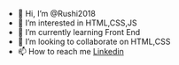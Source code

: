 - 👋 Hi, I’m @Rushi2018
- 👀 I’m interested in HTML,CSS,JS
- 🌱 I’m currently learning Front End
- 💞️ I’m looking to collaborate on HTML,CSS
- 📫 How to reach me <a href="https://www.linkedin.com/in/rushi-divate-434708200/">Linkedin</a>

<!---
Rushi2018/Rushi2018 is a ✨ special ✨ repository because its `README.md` (this file) appears on your GitHub profile.
You can click the Preview link to take a look at your changes.
--->
